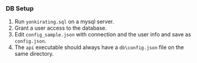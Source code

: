 ### DB Setup
1. Run `yonkirating.sql` on a mysql server. 
2. Grant a user access to the database.
3. Edit `config_sample.json` with connection and the user info and save as `config.json`.
4. The `api` executable should always have a `db\config.json` file on the same directory.

